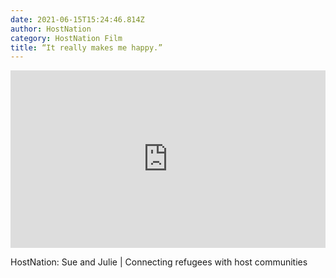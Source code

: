 ```yaml
---
date: 2021-06-15T15:24:46.814Z
author: HostNation
category: HostNation Film
title: “It really makes me happy.”
---
```

<div style="max-width:600px;margin:0 auto"><div style="position:relative;padding-bottom:56.25%"><iframe src="https://player.vimeo.com/video/309762034?title=0&amp;byline=0&amp;portrait=0" frameBorder="0" allowfullscreen="" style="position:absolute;top:0;left:0;width:100%;height:100%"></iframe></div></div>

HostNation: Sue and Julie | Connecting refugees with host communities